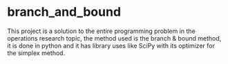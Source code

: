 # branch_and_bound
 This project is a solution to the entire programming problem in the operations research topic, the method used is the branch &amp; bound method, it is done in python and it has library uses like SciPy with its optimizer for the simplex method.
